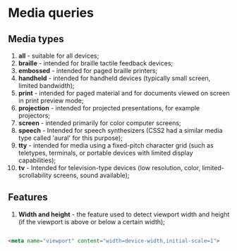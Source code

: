 # Media queries

## Media types

1. **all** - suitable for all devices;
2. **braille** - intended for braille tactile feedback devices;
3. **embossed** - intended for paged braille printers;
4. **handheld** - intended for handheld devices (typically small screen, limited bandwidth);
5. **print** - intended for paged material and for documents viewed on screen in print preview mode;
6. **projection** - intended for projected presentations, for example projectors;
7. **screen** - intended primarily for color computer screens;
8. **speech** - Intended for speech synthesizers (CSS2 had a similar media type called 'aural' for this purpose);
9. **tty** - intended for media using a fixed-pitch character grid (such as teletypes, terminals, or portable devices with limited display capabilities);
10. **tv** - Intended for television-type devices (low resolution, color, limited-scrollability screens, sound available);

## Features

1. **Width and height** - the feature used to detect viewport width and height (if the viewport is above or below a certain width);

```html

<meta name="viewport" content="width=device-width,initial-scale=1">

```

